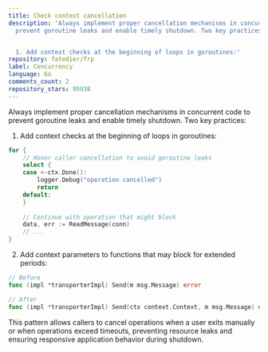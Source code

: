 ```yaml
---
title: Check context cancellation
description: 'Always implement proper cancellation mechanisms in concurrent code to
  prevent goroutine leaks and enable timely shutdown. Two key practices:


  1. Add context checks at the beginning of loops in goroutines:'
repository: fatedier/frp
label: Concurrency
language: Go
comments_count: 2
repository_stars: 95938
---
```


Always implement proper cancellation mechanisms in concurrent code to prevent goroutine leaks and enable timely shutdown. Two key practices:

1. Add context checks at the beginning of loops in goroutines:
```go
for {
    // Honor caller cancellation to avoid goroutine leaks
    select {
    case <-ctx.Done():
        logger.Debug("operation cancelled")
        return
    default:
    }
    
    // Continue with operation that might block
    data, err := ReadMessage(conn)
    // ...
}
```

2. Add context parameters to functions that may block for extended periods:
```go
// Before
func (impl *transporterImpl) Send(m msg.Message) error

// After
func (impl *transporterImpl) Send(ctx context.Context, m msg.Message) error
```

This pattern allows callers to cancel operations when a user exits manually or when operations exceed timeouts, preventing resource leaks and ensuring responsive application behavior during shutdown.